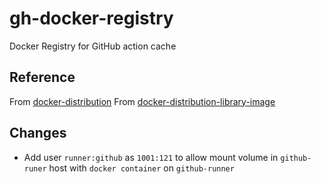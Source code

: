 # gh-docker-registry

Docker Registry for GitHub action cache

## Reference

From [docker-distribution](https://github.com/docker/distribution)
From [docker-distribution-library-image](https://github.com/docker/distribution-library-image)

## Changes

- Add user `runner:github` as `1001:121` to allow mount volume in `github-runer` host with `docker container` on `github-runner`
